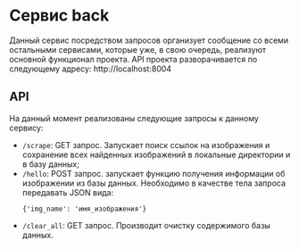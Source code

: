 # Сервис back
Данный сервис посредством запросов организует сообщение со всеми остальными
сервисами, которые уже, в свою очередь, реализуют основной функционал проекта.
API проекта разворачивается по следующему адресу: http://localhost:8004

## API
На данный момент реализованы следующие запросы к данному сервису:
- `/scrape`: GET запрос. Запускает поиск ссылок на изображения и сохранение всех
  найденных изображений в локальные директории и в базу данных;
- `/hello`: POST запрос. запускает функцию получения информации об изображении
  из базы данных. Необходимо в качестве тела запроса передавать JSON вида:
  ```
  {'img_name': 'имя_изображения'}
  ```
- `/clear_all`: GET запрос. Производит очистку содержимого базы данных.
